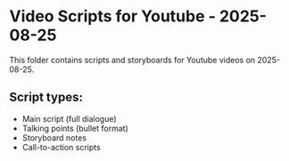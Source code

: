 # Video Scripts for Youtube - 2025-08-25

This folder contains scripts and storyboards for Youtube videos on 2025-08-25.

## Script types:
- Main script (full dialogue)
- Talking points (bullet format)
- Storyboard notes
- Call-to-action scripts
